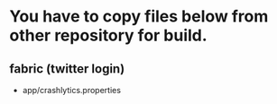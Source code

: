 # You have to copy files below from other repository for build.

## fabric (twitter login)
+ app/crashlytics.properties
